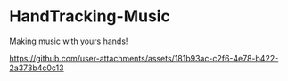 # HandTracking-Music
Making music with yours hands!

https://github.com/user-attachments/assets/181b93ac-c2f6-4e78-b422-2a373b4c0c13


